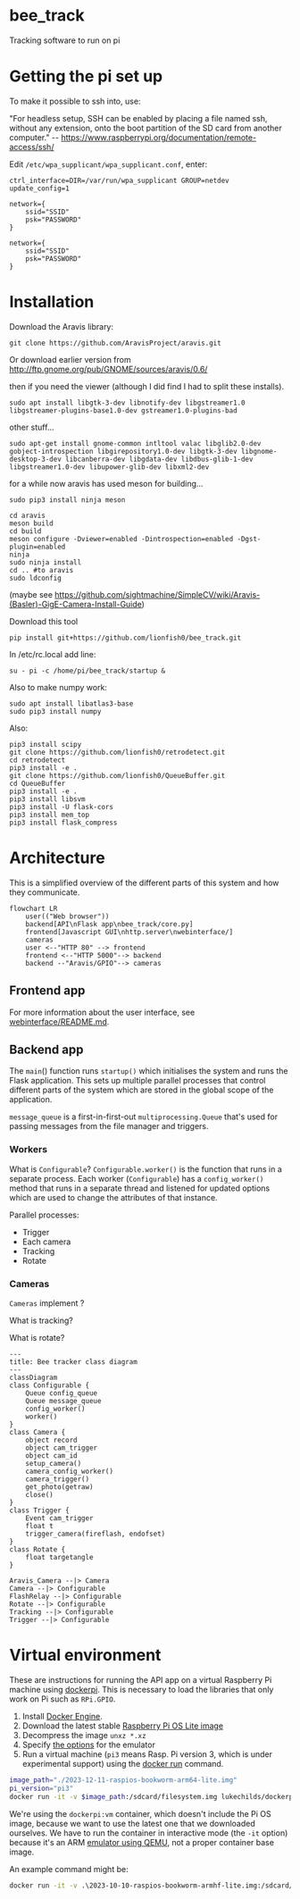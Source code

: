 # bee_track
Tracking software to run on pi

# Getting the pi set up

To make it possible to ssh into, use:

"For headless setup, SSH can be enabled by placing a file named ssh, without any extension, onto the boot partition of the SD card from another computer." -- https://www.raspberrypi.org/documentation/remote-access/ssh/


Edit `/etc/wpa_supplicant/wpa_supplicant.conf`, enter:

    ctrl_interface=DIR=/var/run/wpa_supplicant GROUP=netdev
    update_config=1
    
    network={
        ssid="SSID"
        psk="PASSWORD"
    }
    
    network={
        ssid="SSID"
        psk="PASSWORD"
    }

# Installation

Download the Aravis library:

    git clone https://github.com/AravisProject/aravis.git

Or download earlier version from
http://ftp.gnome.org/pub/GNOME/sources/aravis/0.6/

then if you need the viewer (although I did find I had to split these installs).

    sudo apt install libgtk-3-dev libnotify-dev libgstreamer1.0 libgstreamer-plugins-base1.0-dev gstreamer1.0-plugins-bad

other stuff...

    sudo apt-get install gnome-common intltool valac libglib2.0-dev gobject-introspection libgirepository1.0-dev libgtk-3-dev libgnome-desktop-3-dev libcanberra-dev libgdata-dev libdbus-glib-1-dev libgstreamer1.0-dev libupower-glib-dev libxml2-dev

for a while now aravis has used meson for building...

    sudo pip3 install ninja meson
    
    cd aravis
    meson build
    cd build
    meson configure -Dviewer=enabled -Dintrospection=enabled -Dgst-plugin=enabled
    ninja
    sudo ninja install
    cd .. #to aravis
    sudo ldconfig

(maybe see https://github.com/sightmachine/SimpleCV/wiki/Aravis-(Basler)-GigE-Camera-Install-Guide)

Download this tool

    pip install git+https://github.com/lionfish0/bee_track.git

In /etc/rc.local add line:

    su - pi -c /home/pi/bee_track/startup &

Also to make numpy work:

    sudo apt install libatlas3-base
    sudo pip3 install numpy

Also:

    pip3 install scipy
    git clone https://github.com/lionfish0/retrodetect.git
    cd retrodetect
    pip3 install -e .
    git clone https://github.com/lionfish0/QueueBuffer.git
    cd QueueBuffer
    pip3 install -e .
    pip3 install libsvm
    pip3 install -U flask-cors
    pip3 install mem_top
    pip3 install flask_compress

# Architecture

This is a simplified overview of the different parts of this system and how they communicate.

```mermaid
flowchart LR
    user(("Web browser"))
    backend[API\nFlask app\nbee_track/core.py]
    frontend[Javascript GUI\nhttp.server\nwebinterface/]
    cameras
    user <--"HTTP 80" --> frontend
    frontend <--"HTTP 5000"--> backend
    backend --"Aravis/GPIO"--> cameras
```

## Frontend app

For more information about the user interface, see [webinterface/README.md](./webinterface/README.md).

## Backend app

The `main`() function runs `startup()` which initialises the system and runs the Flask application. This sets up multiple parallel processes that control different parts of the system which are stored in the global scope of the application.

`message_queue` is a first-in-first-out `multiprocessing.Queue` that's used for passing messages from the file manager and triggers.

### Workers

What is `Configurable`? `Configurable.worker()` is the function that runs in a separate process. Each worker (`Configurable`) has a `config_worker()` method that runs in a separate thread and listened for updated options which are used to change the attributes of that instance.

Parallel processes:

* Trigger
* Each camera
* Tracking
* Rotate

### Cameras

`Cameras` implement ?

What is tracking?

What is rotate?

```mermaid
---
title: Bee tracker class diagram
---
classDiagram
class Configurable {
    Queue config_queue
    Queue message_queue
    config_worker()
    worker()
}
class Camera {
    object record
    object cam_trigger
    object cam_id
    setup_camera()
    camera_config_worker()
    camera_trigger()
    get_photo(getraw)
    close()
}
class Trigger {
    Event cam_trigger
    float t
    trigger_camera(fireflash, endofset)
}
class Rotate {
	float targetangle
}

Aravis_Camera --|> Camera
Camera --|> Configurable
FlashRelay --|> Configurable
Rotate --|> Configurable
Tracking --|> Configurable
Trigger --|> Configurable
```



# Virtual environment

These are instructions for running the API app on a virtual Raspberry Pi machine using [dockerpi](https://github.com/lukechilds/dockerpi). This is necessary to load the libraries that only work on Pi such as `RPi.GPIO`.

1. Install [Docker Engine](https://docs.docker.com/engine/).
2. Download the latest stable [Raspberry Pi OS Lite image](https://www.raspberrypi.com/software/operating-systems/)
3. Decompress the image `unxz *.xz`
4. Specify [the options](https://github.com/lukechilds/dockerpi?tab=readme-ov-file#which-machines-are-supported) for the emulator
5. Run a virtual machine (`pi3` means Rasp. Pi version 3, which is under experimental support) using the [docker run](https://docs.docker.com/reference/cli/docker/container/run/) command.

```bash
image_path="./2023-12-11-raspios-bookworm-arm64-lite.img"
pi_version="pi3"
docker run -it -v $image_path:/sdcard/filesystem.img lukechilds/dockerpi:vm $pi_version
```

We're using the `dockerpi:vm` container, which doesn't include the Pi OS image, because we want to use the latest one that we downloaded ourselves. We have to run the container in interactive mode (the `-it` option) because it's an ARM [emulator using QEMU](https://www.qemu.org/docs/master/system/target-arm.html), not a proper container base image.

An example command might be:

```bash
docker run -it -v .\2023-10-10-raspios-bookworm-armhf-lite.img:/sdcard/filesystem.img lukechilds/dockerpi:vm pi3
```

